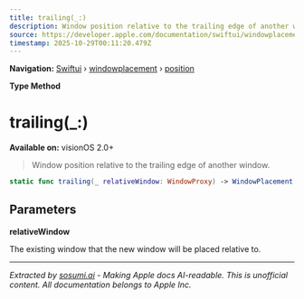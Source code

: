 ```yaml
---
title: trailing(_:)
description: Window position relative to the trailing edge of another window.
source: https://developer.apple.com/documentation/swiftui/windowplacement/position/trailing(_:)
timestamp: 2025-10-29T00:11:20.479Z
---
```


**Navigation:** [Swiftui](/documentation/swiftui) › [windowplacement](/documentation/swiftui/windowplacement) › [position](/documentation/swiftui/windowplacement/position)

**Type Method**

# trailing(_:)

**Available on:** visionOS 2.0+

> Window position relative to the trailing edge of another window.

```swift
static func trailing(_ relativeWindow: WindowProxy) -> WindowPlacement.Position
```

## Parameters

**relativeWindow**

The existing window that the new window will be placed relative to.

---

*Extracted by [sosumi.ai](https://sosumi.ai) - Making Apple docs AI-readable.*
*This is unofficial content. All documentation belongs to Apple Inc.*
